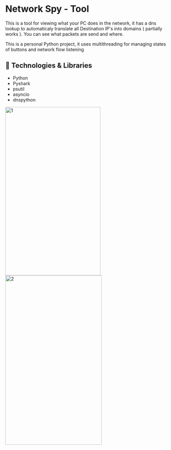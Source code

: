 # Network Spy - Tool

This is a tool for viewing what your PC does in the network, it has a dns lookup to automaticaly translate all Destination IP's into domains ( partially works ). You can see what packets are send and where.

This is a personal Python project, it uses multithreading for managing states of buttons and network flow listening

## 🚀 Technologies & Libraries
- Python
- Pyshark
- psutil
- asyncio
- dnspython



<img width="297" height="525" alt="1" src="https://github.com/user-attachments/assets/a7e0431b-253b-4825-93db-37d11dc3edd7" />

<img width="301" height="528" alt="2" src="https://github.com/user-attachments/assets/74d2212e-2a31-4bf0-aa21-7d731fb3c5bf" />
